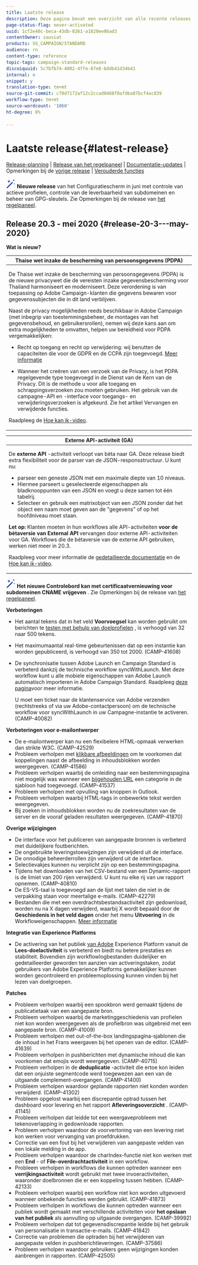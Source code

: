 ```yaml
---
title: Laatste release
description: Deze pagina bevat een overzicht van alle recente releases van Adobe Campaign Standard.
page-status-flag: never-activated
uuid: 1cf2e40c-beca-43db-8261-a1820ee86ad3
contentOwner: sauviat
products: SG_CAMPAIGN/STANDARD
audience: rn
content-type: reference
topic-tags: campaign-standard-releases
discoiquuid: 5c7bfb74-4002-4ffe-87e8-bddb41d34b41
internal: n
snippet: y
translation-type: tm+mt
source-git-commit: c70d7172af12c2ccad0468f0afdba87bcf4ac839
workflow-type: tm+mt
source-wordcount: '1060'
ht-degree: 0%

---
```



# Laatste release{#latest-release}

[Release-planning](../../rn/using/release-planning.md) | [Release van het regelpaneel](https://docs.adobe.com/content/help/en/control-panel/using/release-notes.html) | [Documentatie-updates](../../rn/using/documentation-updates.md) | Opmerkingen bij de [vorige release](../../rn/using/release-notes-2020.md) | [Verouderde functies](../../rn/using/deprecated-features.md)

![](assets/do-not-localize/cp-icon.png) **Nieuwe release** van het Configuratiescherm in juni met controle van actieve profielen, controle van de leverbaarheid van subdomeinen en beheer van GPG-sleutels. Zie Opmerkingen bij de release van [het regelpaneel](https://docs.adobe.com/content/help/en/control-panel/using/release-notes.html).

## Release 20.3 - mei 2020 {#release-20-3---may-2020}

**Wat is nieuw?**

<table> 
<thead> 
<tr> 
<th> <strong>Thaise wet inzake de bescherming van persoonsgegevens (PDPA)</strong><br /> </th> 
</tr> 
</thead> 
<tbody> 
<tr> 
<td> <p>De Thaise wet inzake de bescherming van persoonsgegevens (PDPA) is de nieuwe privacywet die de vereisten inzake gegevensbescherming voor Thailand harmoniseert en moderniseert. Deze verordening is van toepassing op Adobe Campaign-klanten die gegevens bewaren voor gegevenssubjecten die in dit land verblijven.</p>
<p>Naast de privacy mogelijkheden reeds beschikbaar in Adobe Campaign (met inbegrip van toestemmingsbeheer, de montages van het gegevensbehoud, en gebruikersrollen), nemen wij deze kans aan om extra mogelijkheden te omvatten, helpen uw bereidheid voor PDPA vergemakkelijken:</p>
<ul>
<li>Recht op toegang en recht op verwijdering: wij benutten de capaciteiten die voor de GDPR en de CCPA zijn toegevoegd. <a href="https://helpx.adobe.com/content/help/en/campaign/kb/acs-privacy.html#righttoaccess">Meer informatie</a> </li>
<li><p>Wanneer het creëren van een verzoek van de Privacy, is het PDPA regelgevende type toegevoegd in de Dienst van de Kern van de Privacy. Dit is de methode u voor alle toegang en schrappingsverzoeken zou moeten gebruiken. Het gebruik van de campagne-API en -interface voor toegangs- en verwijderingsverzoeken is afgekeurd.  Zie het artikel <a href="../../rn/using/deprecated-features.md"></a>Vervangen en verwijderde functies.</p></li>
</ul>
<p>Raadpleeg de <a href="https://docs.adobe.com/content/help/en/campaign-learn/campaign-standard-tutorials/privacy/privacy-overview.html">Hoe kan ik-video</a>.</p>
</td> 
</tr> 
</tbody> 
</table>

<table> 
<thead> 
<tr> 
<th> <strong>Externe API-activiteit (GA)</strong><br /> </th> 
</tr> 
</thead> 
<tbody> 
<tr> 
  <td> <p>De <strong>externe API</strong> -activiteit verloopt van bèta naar GA. Deze release biedt extra flexibiliteit voor de parser van de JSON-responsstructuur. U kunt nu:</p>
<ul>
<li>parseer een geneste JSON met een maximale diepte van 10 niveaus. </li>
<li>Hiermee parseert u geselecteerde eigenschappen als bladknooppunten van een JSON en voegt u deze samen tot één tabelrij.</li>
<li>Selecteer en gebruik een matrixobject van een JSON zonder dat het object een naam moet geven aan de "gegevens" of op het hoofdniveau moet staan.</li>
</ul>
<p><strong>Let op:</strong> Klanten moeten in hun workflows alle API-activiteiten <strong>voor de bètaversie van External API</strong> vervangen door externe API-activiteiten voor GA.  Workflows die de bètaversie van de externe API gebruiken, werken niet meer in 20.3.</p>
<p>Raadpleeg voor meer informatie de <a href="../../automating/using/external-api.md">gedetailleerde documentatie</a> en de <a href="https://docs.adobe.com/content/help/en/campaign-learn/campaign-standard-tutorials/managing-processes-and-data/data-management-activities/external-api-activity.html">Hoe kan ik-video</a>.</p>
</td> 
</tr> 
</tbody> 
</table>

![](assets/do-not-localize/cp-icon.png) **Het nieuwe Controlebord kan met certificaatvernieuwing voor subdomeinen CNAME vrijgeven** . Zie Opmerkingen bij de release van [het regelpaneel](https://docs.adobe.com/content/help/en/control-panel/using/release-notes.html).

**Verbeteringen**

* Het aantal tekens dat in het veld **Voorvoegsel** kan worden gebruikt om berichten te [testen met behulp van doelprofielen](../../sending/using/testing-messages-using-target.md) , is verhoogd van 32 naar 500 tekens.
* Het maximumaantal real-time gebeurtenissen dat op een instantie kan worden gepubliceerd, is verhoogd van 350 tot 2000. (CAMP-41608)
* De synchronisatie tussen Adobe Launch en Campaign Standard is verbeterd dankzij de technische workflow syncWithLaunch. Met deze workflow kunt u alle mobiele eigenschappen van Adobe Launch automatisch importeren in Adobe Campaign Standard. Raadpleeg [deze pagina](../../administration/using/technical-workflows.md)voor meer informatie.

   U moet een ticket naar de klantenservice van Adobe verzenden (rechtstreeks of via uw Adobe-contactpersoon) om de technische workflow voor syncWithLaunch in uw Campagne-instantie te activeren. (CAMP-40082)

**Verbeteringen voor e-mailontwerper**

* De e-mailontwerper kan nu een flexibelere HTML-opmaak verwerken dan strikte W3C. (CAMP-42529)
* Probleem verholpen met [klikbare afbeeldingen](../../designing/using/links.md#inserting-a-link) om te voorkomen dat koppelingen naast de afbeelding in inhoudsblokken worden weergegeven. (CAMP-41586)
* Probleem verholpen waarbij de omleiding naar een bestemmingspagina niet mogelijk was wanneer een [bijgehouden URL](../../designing/using/links.md#about-tracked-urls) een categorie in de sjabloon had toegevoegd. (CAMP-41537)
* Probleem verholpen met opvulling van knoppen in Outlook.
* Probleem verholpen waarbij HTML-tags in onbewerkte tekst werden weergegeven.
* Bij zoeken in inhoudsblokken worden nu de zoekresultaten van de server en de vooraf geladen resultaten weergegeven. (CAMP-41870)

**Overige wijzigingen**

* De interface voor het publiceren van aangepaste bronnen is verbeterd met duidelijkere foutberichten.
* De ongebruikte leveringstoewijzingen zijn verwijderd uit de interface.
* De onnodige beheerderrollen zijn verwijderd uit de interface.
* Selectievakjes kunnen nu verplicht zijn op een bestemmingspagina.
* Tijdens het downloaden van het CSV-bestand van een Dynamic-rapport is de limiet van 200 rijen verwijderd. U kunt nu elke rij van uw rapport opnemen. (CAMP-40810)
* De ES-VS-taal is toegevoegd aan de lijst met talen die niet in de verpakking staan voor meertalige e-mails. (CAMP-42279)
* Bestanden die met een overdrachtsbestandsactiviteit zijn gedownload, worden nu na X dagen verwijderd, waarbij X wordt bepaald door de **Geschiedenis in het veld dagen** onder het menu **Uitvoering** in de Workfloweigenschappen. [Meer informatie](../../automating/using/managing-execution-options.md)

**Integratie van Experience Platforms**

* De activering van het publiek [van Adobe](../../automating/using/aep-targeting-audiences.md) Experience Platform vanuit de **Lees-doelactiviteit** is verbeterd en biedt nu betere prestaties en stabiliteit. Bovendien zijn workflowlogbestanden duidelijker en gedetailleerder geworden ten aanzien van activeringstaken, zodat gebruikers van Adobe Experience Platforms gemakkelijker kunnen worden gecontroleerd en probleemoplossing kunnen vinden bij het lezen van doelgroepen.

**Patches**

* Probleem verholpen waarbij een spookbron werd gemaakt tijdens de publicatietaak van een aangepaste bron.
* Probleem verholpen waarbij de marketinggeschiedenis van profielen niet kon worden weergegeven als de profielbron was uitgebreid met een aangepaste bron. (CAMP-41009)
* Probleem verholpen met out-of-the-box landingspagina-sjablonen die de inhoud in het Frans weergaven bij het openen van de editor. (CAMP-41639)
* Probleem verholpen in pushberichten met dynamische inhoud die kan voorkomen dat emojis wordt weergegeven. (CAMP-40715)
* Probleem verholpen in de **deduplicatie** -activiteit die ertoe kon leiden dat een onjuiste segmentcode werd toegewezen aan een van de uitgaande complement-overgangen. (CAMP-41400)
* Probleem verholpen waardoor geplande rapporten niet konden worden verwijderd. (CAMP-41302)
* Probleem opgelost waarbij een discrepantie optrad tussen het dashboard voor levering en het rapport **Afleveringsoverzicht** . (CAMP-41145)
* Probleem verholpen dat leidde tot een weergaveprobleem met tekenoverlapping in gedownloade rapporten.
* Probleem verholpen waardoor de voorvertoning van een levering niet kon werken voor vervanging van proefdrukken.
* Correctie van een fout bij het verwijderen van aangepaste velden van een lokale melding in de app.
* Probleem verholpen waardoor de charIndex-functie niet kon werken met een **End** - of **File-overdrachtactiviteit** in een workflow.
* Probleem verholpen in workflows die kunnen optreden wanneer een **verrijkingsactiviteit** wordt gebruikt met twee invoeractiviteiten, waaronder doelbronnen die er een koppeling tussen hebben. (CAMP-42133)
* Probleem verholpen waarbij een workflow niet kon worden uitgevoerd wanneer onbekende functies werden gebruikt. (CAMP-41873)
* Probleem verholpen in workflows die kunnen optreden wanneer een publiek wordt gemaakt met verschillende activiteiten voor **het opslaan van het publiek** als aanvulling op uitgaande overgangen. (CAMP-39992)
* Probleem verholpen dat tot gegevensdiscrepantie leidde bij het gebruik van personalisatie in transactie-e-mails. (CAMP-41842)
* Correctie van problemen die optraden bij het verwijderen van aangepaste velden in pushberichtleveringen. (CAMP-37586)
* Probleem verholpen waardoor gebruikers geen wijzigingen konden aanbrengen in rapporten. (CAMP-42505)
